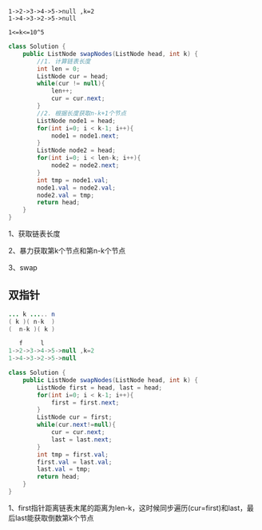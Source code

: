 ```
1->2->3->4->5->null ,k=2
1->4->3->2->5->null

1<=k<=10^5
```

```java
class Solution {
    public ListNode swapNodes(ListNode head, int k) {
        //1. 计算链表长度
        int len = 0;
        ListNode cur = head;
        while(cur != null){
            len++;
            cur = cur.next;
        }
        //2. 根据长度获取n-k+1个节点
        ListNode node1 = head;
        for(int i=0; i < k-1; i++){
            node1 = node1.next;
        }
        ListNode node2 = head;
        for(int i=0; i < len-k; i++){
            node2 = node2.next;
        }
        int tmp = node1.val;
        node1.val = node2.val;
        node2.val = tmp;
        return head;
    }
}
```

1、获取链表长度

2、暴力获取第k个节点和第n-k个节点

3、swap





## 双指针

```java
... k ..... n 
( k )( n-k  )
(  n-k )( k )

   f     l
1->2->3->4->5->null ,k=2
1->4->3->2->5->null
```

```java
class Solution {
    public ListNode swapNodes(ListNode head, int k) {
        ListNode first = head, last = head;
        for(int i=0; i < k-1; i++){
            first = first.next;
        }
        ListNode cur = first;
        while(cur.next!=null){
            cur = cur.next;
            last = last.next;
        }
        int tmp = first.val;
        first.val = last.val;
        last.val = tmp;
        return head;
    }
}
```

1、first指针距离链表末尾的距离为len-k，这时候同步遍历(cur=first)和last，最后last能获取倒数第k个节点























































